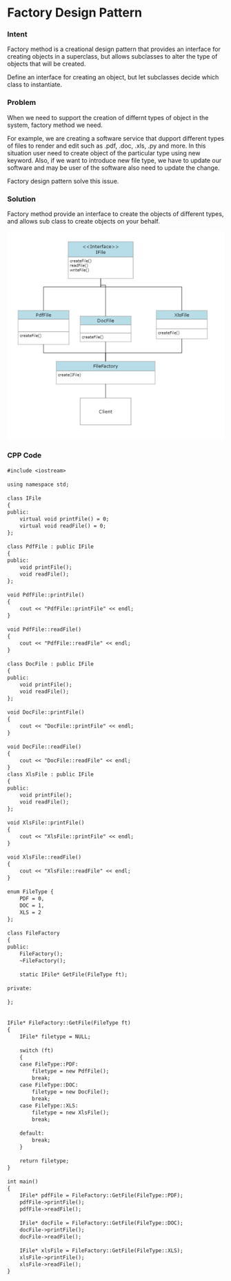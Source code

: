 # Factory Design Pattern

### Intent

Factory method is a creational design pattern that provides an interface for creating objects in a superclass, but allows subclasses to alter the type of objects that will be created.

Define an interface for creating an object, but let subclasses decide which class to instantiate.

### Problem

When we need to support the creation of differnt types of object in the system, factory method we need.

For example, we are creating a software service that dupport different types of files to render and edit such as .pdf, .doc, .xls, .py and more. In this situation user need to create object of the particular type using new keyword. Also, if we want to introduce new file type, we have to update our software and may be user of the software also need to update the change.

Factory design pattern solve this issue.

### Solution

Factory method provide an interface to create the objects of different types, and allows sub class to create objects on your behalf.

![alt text](factory_method.jpg "factory method")

### CPP Code

```
#include <iostream>

using namespace std;

class IFile
{
public:
    virtual void printFile() = 0;
    virtual void readFile() = 0;
};

class PdfFile : public IFile
{
public:
    void printFile();
    void readFile();
};

void PdfFile::printFile()
{
    cout << "PdfFile::printFile" << endl;
}

void PdfFile::readFile()
{
    cout << "PdfFile::readFile" << endl;
}

class DocFile : public IFile
{
public:
    void printFile();
    void readFile();
};

void DocFile::printFile()
{
    cout << "DocFile::printFile" << endl;
}

void DocFile::readFile()
{
    cout << "DocFile::readFile" << endl;
}
class XlsFile : public IFile
{
public:
    void printFile();
    void readFile();
};

void XlsFile::printFile()
{
    cout << "XlsFile::printFile" << endl;
}

void XlsFile::readFile()
{
    cout << "XlsFile::readFile" << endl;
}

enum FileType {
    PDF = 0,
    DOC = 1,
    XLS = 2
};

class FileFactory
{
public:
    FileFactory();
	~FileFactory();

    static IFile* GetFile(FileType ft);

private:

};


IFile* FileFactory::GetFile(FileType ft)
{
    IFile* filetype = NULL;

    switch (ft)
    {
    case FileType::PDF:
        filetype = new PdfFile();
        break;
    case FileType::DOC:
        filetype = new DocFile();
        break;
    case FileType::XLS:
        filetype = new XlsFile();
        break;

    default:
        break;
    }

    return filetype;
}

int main()
{
    IFile* pdfFile = FileFactory::GetFile(FileType::PDF);
    pdfFile->printFile();
    pdfFile->readFile();

    IFile* docFile = FileFactory::GetFile(FileType::DOC);
    docFile->printFile();
    docFile->readFile();

    IFile* xlsFile = FileFactory::GetFile(FileType::XLS);
    xlsFile->printFile();
    xlsFile->readFile();
}
```

